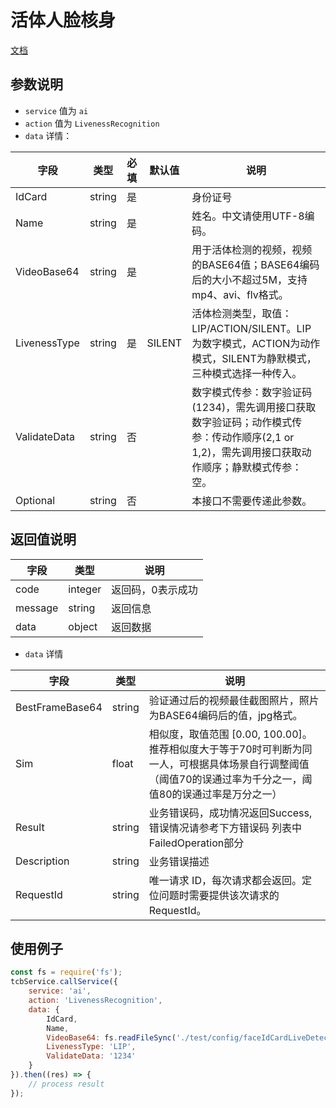 # 活体人脸核身

[文档](https://cloud.tencent.com/document/api/1007/31818)

## 参数说明

* `service` 值为 `ai`
* `action` 值为 `LivenessRecognition`
* `data` 详情：

| 字段 | 类型 | 必填 | 默认值 | 说明
| --- | --- | --- | --- | ---
| IdCard | string | 是 | | 身份证号
| Name | string | 是 | | 姓名。中文请使用UTF-8编码。
| VideoBase64 | string | 是 | | 用于活体检测的视频，视频的BASE64值；BASE64编码后的大小不超过5M，支持mp4、avi、flv格式。
| LivenessType | string | 是 | SILENT | 活体检测类型，取值：LIP/ACTION/SILENT。LIP为数字模式，ACTION为动作模式，SILENT为静默模式，三种模式选择一种传入。
| ValidateData | string | 否 | | 数字模式传参：数字验证码(1234)，需先调用接口获取数字验证码；动作模式传参：传动作顺序(2,1 or 1,2)，需先调用接口获取动作顺序；静默模式传参：空。
| Optional | string | 否 | | 本接口不需要传递此参数。

## 返回值说明

 字段 | 类型 | 说明
| --- | --- | ---
| code | integer | 返回码，0表示成功
| message | string | 返回信息
| data | object | 返回数据

* `data` 详情

 字段 | 类型 | 说明
| --- | --- | ---
| BestFrameBase64 | string | 验证通过后的视频最佳截图照片，照片为BASE64编码后的值，jpg格式。
| Sim | float | 相似度，取值范围 [0.00, 100.00]。推荐相似度大于等于70时可判断为同一人，可根据具体场景自行调整阈值（阈值70的误通过率为千分之一，阈值80的误通过率是万分之一）
| Result | string | 业务错误码，成功情况返回Success, 错误情况请参考下方错误码 列表中FailedOperation部分
| Description | string | 业务错误描述
| RequestId | string | 唯一请求 ID，每次请求都会返回。定位问题时需要提供该次请求的 RequestId。


## 使用例子

```js
const fs = require('fs');
tcbService.callService({
    service: 'ai',
    action: 'LivenessRecognition',
    data: {
        IdCard,
        Name,
        VideoBase64: fs.readFileSync('./test/config/faceIdCardLiveDetectFour.mp4').toString('base64'),
        LivenessType: 'LIP',
        ValidateData: '1234'
    }
}).then((res) => {
    // process result
});
```